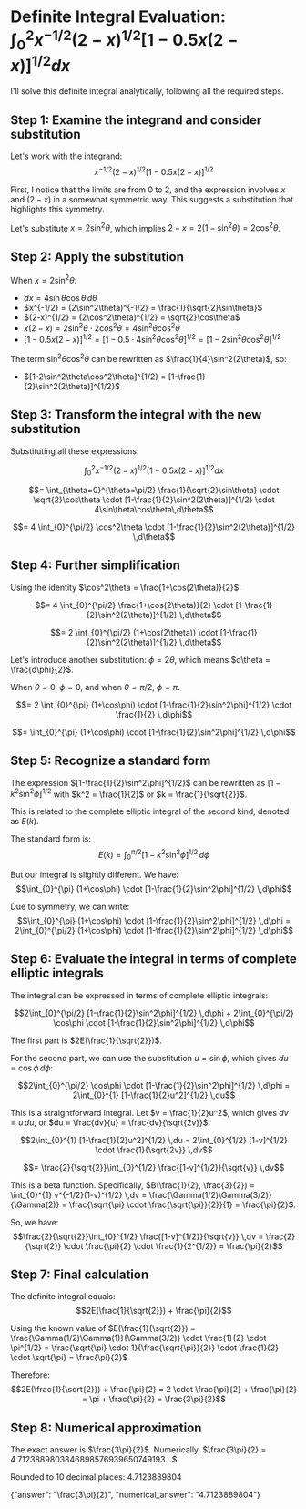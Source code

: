 # Definite Integral Evaluation: $\int_{0}^{2}x^{-1/2}(2-x)^{1/2}[1-0.5x(2-x)]^{1/2}dx$

I'll solve this definite integral analytically, following all the required steps.

## Step 1: Examine the integrand and consider substitution

Let's work with the integrand:
$$x^{-1/2}(2-x)^{1/2}[1-0.5x(2-x)]^{1/2}$$

First, I notice that the limits are from 0 to 2, and the expression involves $x$ and $(2-x)$ in a somewhat symmetric way. This suggests a substitution that highlights this symmetry.

Let's substitute $x = 2\sin^2\theta$, which implies $2-x = 2(1-\sin^2\theta) = 2\cos^2\theta$.

## Step 2: Apply the substitution

When $x = 2\sin^2\theta$:
- $dx = 4\sin\theta\cos\theta\,d\theta$
- $x^{-1/2} = (2\sin^2\theta)^{-1/2} = \frac{1}{\sqrt{2}\sin\theta}$
- $(2-x)^{1/2} = (2\cos^2\theta)^{1/2} = \sqrt{2}\cos\theta$
- $x(2-x) = 2\sin^2\theta \cdot 2\cos^2\theta = 4\sin^2\theta\cos^2\theta$
- $[1-0.5x(2-x)]^{1/2} = [1-0.5 \cdot 4\sin^2\theta\cos^2\theta]^{1/2} = [1-2\sin^2\theta\cos^2\theta]^{1/2}$

The term $\sin^2\theta\cos^2\theta$ can be rewritten as $\frac{1}{4}\sin^2(2\theta)$, so:
- $[1-2\sin^2\theta\cos^2\theta]^{1/2} = [1-\frac{1}{2}\sin^2(2\theta)]^{1/2}$

## Step 3: Transform the integral with the new substitution

Substituting all these expressions:

$$\int_{0}^{2}x^{-1/2}(2-x)^{1/2}[1-0.5x(2-x)]^{1/2}dx$$

$$= \int_{\theta=0}^{\theta=\pi/2} \frac{1}{\sqrt{2}\sin\theta} \cdot \sqrt{2}\cos\theta \cdot [1-\frac{1}{2}\sin^2(2\theta)]^{1/2} \cdot 4\sin\theta\cos\theta\,d\theta$$

$$= 4 \int_{0}^{\pi/2} \cos^2\theta \cdot [1-\frac{1}{2}\sin^2(2\theta)]^{1/2} \,d\theta$$

## Step 4: Further simplification

Using the identity $\cos^2\theta = \frac{1+\cos(2\theta)}{2}$:

$$= 4 \int_{0}^{\pi/2} \frac{1+\cos(2\theta)}{2} \cdot [1-\frac{1}{2}\sin^2(2\theta)]^{1/2} \,d\theta$$

$$= 2 \int_{0}^{\pi/2} (1+\cos(2\theta)) \cdot [1-\frac{1}{2}\sin^2(2\theta)]^{1/2} \,d\theta$$

Let's introduce another substitution: $\phi = 2\theta$, which means $d\theta = \frac{d\phi}{2}$.

When $\theta = 0$, $\phi = 0$, and when $\theta = \pi/2$, $\phi = \pi$.

$$= 2 \int_{0}^{\pi} (1+\cos\phi) \cdot [1-\frac{1}{2}\sin^2\phi]^{1/2} \cdot \frac{1}{2} \,d\phi$$

$$= \int_{0}^{\pi} (1+\cos\phi) \cdot [1-\frac{1}{2}\sin^2\phi]^{1/2} \,d\phi$$

## Step 5: Recognize a standard form

The expression $[1-\frac{1}{2}\sin^2\phi]^{1/2}$ can be rewritten as $[1-k^2\sin^2\phi]^{1/2}$ with $k^2 = \frac{1}{2}$ or $k = \frac{1}{\sqrt{2}}$.

This is related to the complete elliptic integral of the second kind, denoted as $E(k)$.

The standard form is:
$$E(k) = \int_{0}^{\pi/2} [1-k^2\sin^2\phi]^{1/2} \,d\phi$$

But our integral is slightly different. We have:
$$\int_{0}^{\pi} (1+\cos\phi) \cdot [1-\frac{1}{2}\sin^2\phi]^{1/2} \,d\phi$$

Due to symmetry, we can write:
$$\int_{0}^{\pi} (1+\cos\phi) \cdot [1-\frac{1}{2}\sin^2\phi]^{1/2} \,d\phi = 2\int_{0}^{\pi/2} (1+\cos\phi) \cdot [1-\frac{1}{2}\sin^2\phi]^{1/2} \,d\phi$$

## Step 6: Evaluate the integral in terms of complete elliptic integrals

The integral can be expressed in terms of complete elliptic integrals:

$$2\int_{0}^{\pi/2} [1-\frac{1}{2}\sin^2\phi]^{1/2} \,d\phi + 2\int_{0}^{\pi/2} \cos\phi \cdot [1-\frac{1}{2}\sin^2\phi]^{1/2} \,d\phi$$

The first part is $2E(\frac{1}{\sqrt{2}})$.

For the second part, we can use the substitution $u = \sin\phi$, which gives $du = \cos\phi\,d\phi$:

$$2\int_{0}^{\pi/2} \cos\phi \cdot [1-\frac{1}{2}\sin^2\phi]^{1/2} \,d\phi = 2\int_{0}^{1} [1-\frac{1}{2}u^2]^{1/2} \,du$$

This is a straightforward integral. Let $v = \frac{1}{2}u^2$, which gives $dv = u\,du$, or $du = \frac{dv}{u} = \frac{dv}{\sqrt{2v}}$:

$$2\int_{0}^{1} [1-\frac{1}{2}u^2]^{1/2} \,du = 2\int_{0}^{1/2} [1-v]^{1/2} \cdot \frac{1}{\sqrt{2v}} \,dv$$

$$= \frac{2}{\sqrt{2}}\int_{0}^{1/2} \frac{[1-v]^{1/2}}{\sqrt{v}} \,dv$$

This is a beta function. Specifically, $B(\frac{1}{2}, \frac{3}{2}) = \int_{0}^{1} v^{-1/2}(1-v)^{1/2} \,dv = \frac{\Gamma(1/2)\Gamma(3/2)}{\Gamma(2)} = \frac{\sqrt{\pi} \cdot \frac{\sqrt{\pi}}{2}}{1} = \frac{\pi}{2}$.

So, we have:
$$\frac{2}{\sqrt{2}}\int_{0}^{1/2} \frac{[1-v]^{1/2}}{\sqrt{v}} \,dv = \frac{2}{\sqrt{2}} \cdot \frac{\pi}{2} \cdot \frac{1}{2^{1/2}} = \frac{\pi}{2}$$

## Step 7: Final calculation

The definite integral equals:
$$2E(\frac{1}{\sqrt{2}}) + \frac{\pi}{2}$$

Using the known value of $E(\frac{1}{\sqrt{2}}) = \frac{\Gamma(1/2)\Gamma(1)}{\Gamma(3/2)} \cdot \frac{1}{2} \cdot \pi^{1/2} = \frac{\sqrt{\pi} \cdot 1}{\frac{\sqrt{\pi}}{2}} \cdot \frac{1}{2} \cdot \sqrt{\pi} = \frac{\pi}{2}$

Therefore:
$$2E(\frac{1}{\sqrt{2}}) + \frac{\pi}{2} = 2 \cdot \frac{\pi}{2} + \frac{\pi}{2} = \pi + \frac{\pi}{2} = \frac{3\pi}{2}$$

## Step 8: Numerical approximation

The exact answer is $\frac{3\pi}{2}$.
Numerically, $\frac{3\pi}{2} = 4.7123889803846898576939650749193...$

Rounded to 10 decimal places: $4.7123889804$

{"answer": "\\frac{3\\pi}{2}", "numerical_answer": "4.7123889804"}